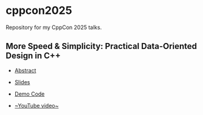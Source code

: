 # cppcon2025
Repository for my CppCon 2025 talks.


## More Speed & Simplicity: Practical Data-Oriented Design in C++

* [Abstract](https://cppcon2025.sched.com/event/27bNZ/more-speed-simplicity-practical-data-oriented-design-in-c++)

* [Slides](TODO)

* [Demo Code](https://linktr.ee/vittorioromeo)

* [~YouTube video~](TODO)
